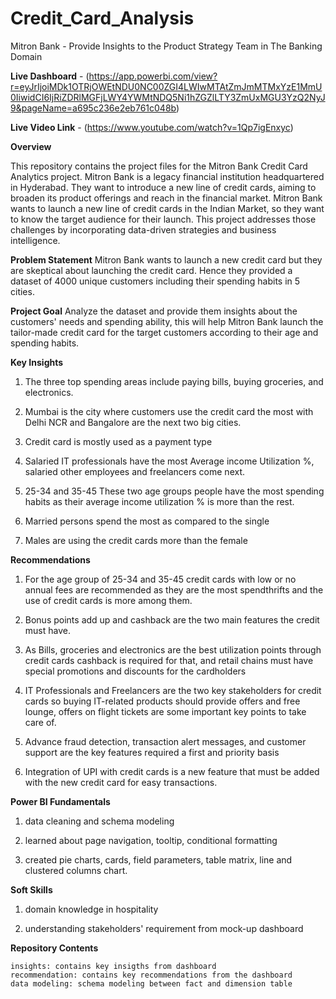 # Credit_Card_Analysis
Mitron Bank - Provide Insights to the Product Strategy Team in The Banking Domain

**Live Dashboard** - (https://app.powerbi.com/view?r=eyJrIjoiMDk1OTRjOWEtNDU0NC00ZGI4LWIwMTAtZmJmMTMxYzE1MmU0IiwidCI6IjRiZDRlMGFjLWY4YWMtNDQ5Ni1hZGZlLTY3ZmUxMGU3YzQ2NyJ9&pageName=a695c236e2eb761c048b)

**Live Video Link** - (https://www.youtube.com/watch?v=1Qp7igEnxyc)

**Overview**

This repository contains the project files for the Mitron Bank Credit Card Analytics project. Mitron Bank is a legacy financial institution headquartered in Hyderabad. They want to introduce a new line of credit cards, aiming to broaden its product offerings and reach in the financial market. 
Mitron Bank wants to launch a new line of credit cards in the Indian Market, so they want to know the target audience for their launch.  This project addresses those challenges by incorporating data-driven strategies and business intelligence.

**Problem Statement**
Mitron Bank wants to launch a new credit card but they are skeptical about launching the credit card. Hence they provided a dataset of 4000 unique customers including their spending habits in 5 cities. 

**Project Goal**
Analyze the dataset and provide them insights about the customers' needs and spending ability, this will help Mitron Bank launch the tailor-made credit card for the target customers according to their age and spending habits.

**Key Insights**

1. The three top spending areas include paying bills, buying groceries, and electronics.

2. Mumbai is the city where customers use the credit card the most with Delhi NCR and Bangalore are the next two big cities.

3. Credit card is mostly used as a payment type

4. Salaried IT professionals have the most Average income Utilization %, salaried other employees and freelancers come next.

5. 25-34 and 35-45 These two age groups people have the most spending habits as their average income utilization % is more than the rest.

6. Married persons spend the most as compared to the single

7. Males are using the credit cards more than the female

**Recommendations**

1. For the age group of 25-34 and 35-45 credit cards with low or no annual fees are recommended as they are the most spendthrifts and the use of credit cards is more among them.

2. Bonus points add up and cashback are the two main features the credit must have. 

3. As Bills, groceries and electronics are the best utilization points through credit cards cashback is required for that, and retail chains must have special promotions and discounts for the cardholders

4. IT Professionals and Freelancers are the two key stakeholders for credit cards so buying IT-related products should provide offers and free lounge, offers on flight tickets are some important key points to take care of.

5. Advance fraud detection, transaction alert messages, and customer support are the key features required a first and priority basis

6. Integration of UPI with credit cards is a new feature that must be added with the new credit card for easy transactions.

**Power BI Fundamentals**

1. data cleaning and schema modeling
   
2. learned about page navigation, tooltip, conditional formatting
   
3. created pie charts, cards, field parameters, table matrix, line and clustered columns chart.

**Soft Skills**

1. domain knowledge in hospitality
   
2. understanding stakeholders' requirement from mock-up dashboard
   
**Repository Contents**

```project pdf: Contains dashboard pdf files
insights: contains key insigths from dashboard
recommendation: contains key recommendations from the dashboard
data modeling: schema modeling between fact and dimension table
```






